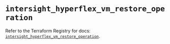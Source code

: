 # `intersight_hyperflex_vm_restore_operation`

Refer to the Terraform Registry for docs: [`intersight_hyperflex_vm_restore_operation`](https://registry.terraform.io/providers/ciscodevnet/intersight/1.0.71/docs/resources/hyperflex_vm_restore_operation).
